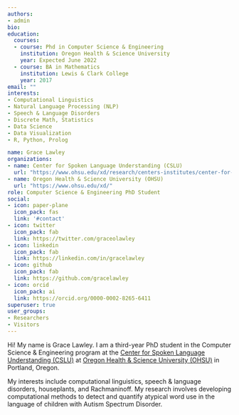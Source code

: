 ```yaml
---
authors:
- admin
bio:
education:
  courses:
  - course: Phd in Computer Science & Engineering
    institution: Oregon Health & Science University
    year: Expected June 2022
  - course: BA in Mathematics
    institution: Lewis & Clark College
    year: 2017
email: ""
interests:
- Computational Linguistics
- Natural Language Processing (NLP)
- Speech & Language Disorders
- Discrete Math, Statistics
- Data Science
- Data Visualization
- R, Python, Prolog

name: Grace Lawley
organizations:
- name: Center for Spoken Language Understanding (CSLU)
  url: "https://www.ohsu.edu/xd/research/centers-institutes/center-for-spoken-language-understanding/"
- name: Oregon Health & Science University (OHSU)
  url: "https://www.ohsu.edu/xd/"
role: Computer Science & Engineering PhD Student
social:
- icon: paper-plane
  icon_pack: fas
  link: '#contact'
- icon: twitter
  icon_pack: fab
  link: https://twitter.com/graceolawley
- icon: linkedin
  icon_pack: fab
  link: https://linkedin.com/in/gracelawley
- icon: github
  icon_pack: fab
  link: https://github.com/gracelawley
- icon: orcid
  icon_pack: ai
  link: https://orcid.org/0000-0002-8265-6411
superuser: true
user_groups:
- Researchers
- Visitors
---
```


Hi! My name is Grace Lawley. I am a third-year PhD student in the Computer Science & Engineering program at the [Center for Spoken Language Understanding (CSLU)](https://www.ohsu.edu/xd/research/centers-institutes/center-for-spoken-language-understanding/) at [Oregon Health & Science University (OHSU)](https://www.ohsu.edu/xd/) in Portland, Oregon.

My interests include computational linguistics, speech & language disorders, houseplants, and Rachmaninoff. My research involves developing computational methods to detect and quantify atypical word use in the language of children with Autism Spectrum Disorder. 


